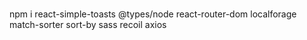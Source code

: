 #

npm i react-simple-toasts @types/node react-router-dom localforage match-sorter sort-by sass recoil axios
